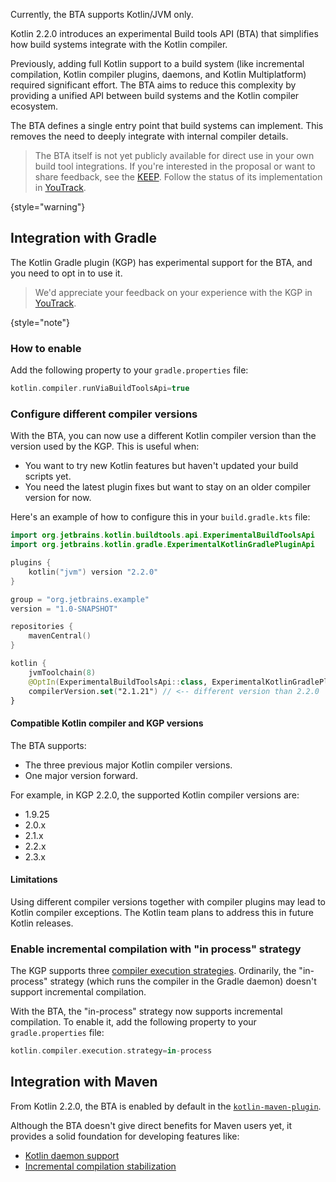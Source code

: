 [//]: # (title: Build tools API)

<primary-label ref="experimental-general"/>

<tldr>Currently, the BTA supports Kotlin/JVM only.</tldr>

Kotlin 2.2.0 introduces an experimental Build tools API (BTA) that simplifies how build systems integrate with the 
Kotlin compiler.

Previously, adding full Kotlin support to a build system (like incremental compilation, Kotlin compiler plugins, 
daemons, and Kotlin Multiplatform) required significant effort. The BTA aims to reduce this complexity by providing
a unified API between build systems and the Kotlin compiler ecosystem.

The BTA defines a single entry point that build systems can implement. This removes the need to deeply integrate with internal compiler details.

> The BTA itself is not yet publicly available for direct use in your own build tool integrations.
> If you're interested in the proposal or want to share feedback, see the [KEEP](https://github.com/Kotlin/KEEP/issues/421).
> Follow the status of its implementation in [YouTrack](https://youtrack.jetbrains.com/issue/KT-76255).
> 
{style="warning"}

## Integration with Gradle

The Kotlin Gradle plugin (KGP) has experimental support for the BTA, and you need to opt in to use it.

> We'd appreciate your feedback on your experience with the KGP in [YouTrack](https://youtrack.jetbrains.com/issue/KT-56574).
> 
{style="note"}

### How to enable

Add the following property to your `gradle.properties` file:

```kotlin
kotlin.compiler.runViaBuildToolsApi=true
```

### Configure different compiler versions

With the BTA, you can now use a different Kotlin compiler version than the version used by the KGP. This is useful when:

* You want to try new Kotlin features but haven't updated your build scripts yet.
* You need the latest plugin fixes but want to stay on an older compiler version for now.

Here's an example of how to configure this in your `build.gradle.kts` file:

```kotlin
import org.jetbrains.kotlin.buildtools.api.ExperimentalBuildToolsApi
import org.jetbrains.kotlin.gradle.ExperimentalKotlinGradlePluginApi

plugins {
	kotlin("jvm") version "2.2.0"
}

group = "org.jetbrains.example"
version = "1.0-SNAPSHOT"

repositories {
	mavenCentral()
}

kotlin {
	jvmToolchain(8)
	@OptIn(ExperimentalBuildToolsApi::class, ExperimentalKotlinGradlePluginApi::class)
	compilerVersion.set("2.1.21") // <-- different version than 2.2.0
}
```

#### Compatible Kotlin compiler and KGP versions

The BTA supports:

* The three previous major Kotlin compiler versions.
* One major version forward.

For example, in KGP 2.2.0, the supported Kotlin compiler versions are:

* 1.9.25
* 2.0.x
* 2.1.x
* 2.2.x
* 2.3.x

#### Limitations

Using different compiler versions together with compiler plugins may lead to Kotlin compiler exceptions. The Kotlin team
plans to address this in future Kotlin releases.

### Enable incremental compilation with "in process" strategy

The KGP supports three [compiler execution strategies](gradle-compilation-and-caches.md#defining-kotlin-compiler-execution-strategy).
Ordinarily, the "in-process" strategy (which runs the compiler in the Gradle daemon) doesn't support incremental compilation.

With the BTA, the "in-process" strategy now supports incremental compilation. To enable it, add the following property to
your `gradle.properties` file:

```kotlin
kotlin.compiler.execution.strategy=in-process
```

## Integration with Maven

From Kotlin 2.2.0, the BTA is enabled by default in the [`kotlin-maven-plugin`](maven.md).

Although the BTA doesn't give direct benefits for Maven users yet, it provides a solid foundation for developing features like:

* [Kotlin daemon support](https://youtrack.jetbrains.com/issue/KT-77587)
* [Incremental compilation stabilization](https://youtrack.jetbrains.com/issue/KT-77086)